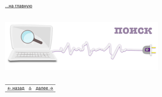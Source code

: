 <div class="navi"> <nav id="navi"> <!-- js --> </nav></div>

<script async src="https://cse.google.com/cse.js?cx=c5023aea175714331">
</script>
<div class="gcse-search"></div>


<br>

[…на главную](/)

<br>


<span id="search-result-img" class="img" onclick="imgResize()">![img](assets/svg/comp-search.svg)</span>

<script src="assets/js/navi.js"></script>
<!--ystm_start-->
<br>

 |||| 
 |:---|:---:|---:| 
 [← назад](rci-raskladka.md)|[ 🔝 ](#)|[далее →](slovo-server.md) 

 <br>
<!--ystm_end-->
